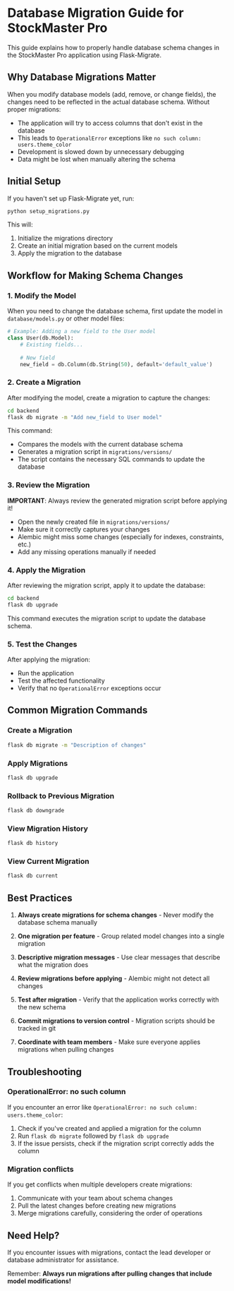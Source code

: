 # Database Migration Guide for StockMaster Pro

This guide explains how to properly handle database schema changes in the StockMaster Pro application using Flask-Migrate.

## Why Database Migrations Matter

When you modify database models (add, remove, or change fields), the changes need to be reflected in the actual database schema. Without proper migrations:

- The application will try to access columns that don't exist in the database
- This leads to `OperationalError` exceptions like `no such column: users.theme_color`
- Development is slowed down by unnecessary debugging
- Data might be lost when manually altering the schema

## Initial Setup

If you haven't set up Flask-Migrate yet, run:

```bash
python setup_migrations.py
```

This will:
1. Initialize the migrations directory
2. Create an initial migration based on the current models
3. Apply the migration to the database

## Workflow for Making Schema Changes

### 1. Modify the Model

When you need to change the database schema, first update the model in `database/models.py` or other model files:

```python
# Example: Adding a new field to the User model
class User(db.Model):
    # Existing fields...
    
    # New field
    new_field = db.Column(db.String(50), default='default_value')
```

### 2. Create a Migration

After modifying the model, create a migration to capture the changes:

```bash
cd backend
flask db migrate -m "Add new_field to User model"
```

This command:
- Compares the models with the current database schema
- Generates a migration script in `migrations/versions/`
- The script contains the necessary SQL commands to update the database

### 3. Review the Migration

**IMPORTANT**: Always review the generated migration script before applying it!

- Open the newly created file in `migrations/versions/`
- Make sure it correctly captures your changes
- Alembic might miss some changes (especially for indexes, constraints, etc.)
- Add any missing operations manually if needed

### 4. Apply the Migration

After reviewing the migration script, apply it to update the database:

```bash
cd backend
flask db upgrade
```

This command executes the migration script to update the database schema.

### 5. Test the Changes

After applying the migration:
- Run the application
- Test the affected functionality
- Verify that no `OperationalError` exceptions occur

## Common Migration Commands

### Create a Migration

```bash
flask db migrate -m "Description of changes"
```

### Apply Migrations

```bash
flask db upgrade
```

### Rollback to Previous Migration

```bash
flask db downgrade
```

### View Migration History

```bash
flask db history
```

### View Current Migration

```bash
flask db current
```

## Best Practices

1. **Always create migrations for schema changes** - Never modify the database schema manually

2. **One migration per feature** - Group related model changes into a single migration

3. **Descriptive migration messages** - Use clear messages that describe what the migration does

4. **Review migrations before applying** - Alembic might not detect all changes

5. **Test after migration** - Verify that the application works correctly with the new schema

6. **Commit migrations to version control** - Migration scripts should be tracked in git

7. **Coordinate with team members** - Make sure everyone applies migrations when pulling changes

## Troubleshooting

### OperationalError: no such column

If you encounter an error like `OperationalError: no such column: users.theme_color`:

1. Check if you've created and applied a migration for the column
2. Run `flask db migrate` followed by `flask db upgrade`
3. If the issue persists, check if the migration script correctly adds the column

### Migration conflicts

If you get conflicts when multiple developers create migrations:

1. Communicate with your team about schema changes
2. Pull the latest changes before creating new migrations
3. Merge migrations carefully, considering the order of operations

## Need Help?

If you encounter issues with migrations, contact the lead developer or database administrator for assistance.

Remember: **Always run migrations after pulling changes that include model modifications!**

